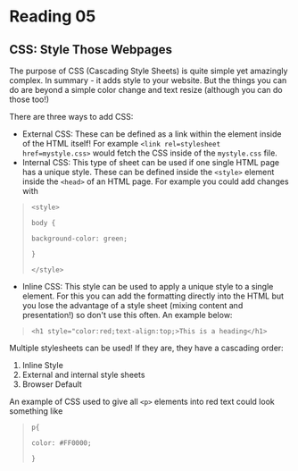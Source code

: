 # Reading 05

## CSS: Style Those Webpages

The purpose of CSS (Cascading Style Sheets) is quite simple yet amazingly complex. In summary - it adds style to your website. But the things you can do are beyond a simple color change and text resize (although you can do those too!)

There are three ways to add CSS:

- External CSS: These can be defined as a link within the element inside of the HTML itself! For example `<link rel=stylesheet href=mystyle.css>` would fetch the CSS inside of the `mystyle.css` file.
- Internal CSS: This type of sheet can be used if one single HTML page has a unique style. These can be defined inside the `<style>` element inside the `<head>` of an HTML page. For example you could add changes with

>`<style>`
>
>`body {`
>
>`background-color: green;`
>
>`}`
>
>`</style>`

- Inline CSS: This style can be used to apply a unique style to a single element. For this you can add the formatting directly into the HTML but you lose the advantage of a style sheet (mixing content and presentation!) so don't use this often. An example below:

>`<h1 style="color:red;text-align:top;>This is a heading</h1>`

Multiple stylesheets can be used! If they are, they have a cascading order:

1. Inline Style
2. External and internal style sheets
3. Browser Default

An example of CSS used to give all `<p>` elements into red text could look something like

>`p{`
>
> `color: #FF0000;`
>
> `}`
